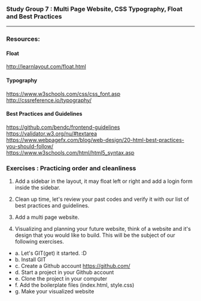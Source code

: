 ### Study Group 7 : Multi Page Website, CSS Typography, Float and Best Practices
_____
### Resources:    

#### Float   
http://learnlayout.com/float.html

#### Typography    
https://www.w3schools.com/css/css_font.asp    
http://cssreference.io/typography/

#### Best Practices and Guidelines
https://github.com/bendc/frontend-guidelines    
https://validator.w3.org/nu/#textarea   
https://www.webpagefx.com/blog/web-design/20-html-best-practices-you-should-follow/    
https://www.w3schools.com/html/html5_syntax.asp    


### Exercises : Practicing order and cleanliness

1. Add a sidebar in the layout, it may float left or right and add a login form inside the sidebar.    


2. Clean up time, let's review your past codes and verify it with our list of best practices and guidelines.     

3. Add a multi page website.    

4. Visualizing and planning your future website, think of a website and it's design that you would like to build. This will be the subject of our following exercises.

  - a. Let's GIT(get) it started. :D   
  - b. Install GIT   
  - c. Create a Github account https://github.com/   
  - d. Start a project in your Github account
  - e. Clone the project in your computer
  - f. Add the boilerplate files (index.html, style.css)
  - g. Make your visualized website
